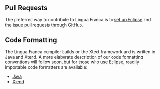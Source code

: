 ## Pull Requests
The preferred way to contribute to Lingua Franca is to [set up Eclipse](Developer-Eclipse-Setup-with-Oomph) and the issue pull requests through GitHub.

## Code Formatting
The Lingua Franca compiler builds on the Xtext framework and is written in Java and Xtend. A more elaborate description of our code formatting conventions will follow soon, but for those who use Eclipse, readily importable code formatters are available:
* [Java](https://github.com/icyphy/lingua-franca/blob/master/JavaFormatterEclipse.xml)
* [Xtend](https://github.com/icyphy/lingua-franca/blob/master/XtendFormatterEclipse.xml)
